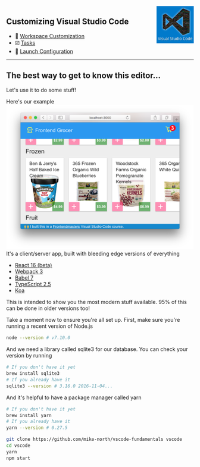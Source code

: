 <img align='right' height=100 src='../../public/vscode.jpg'>

## Customizing Visual Studio Code

* 🎨 [Workspace Customization](./workspace.md)
* ☑️ [Tasks](./tasks.md)
* 🚀 [Launch Configuration](./launch-configuration.md)

---

## The best way to get to know this editor...

 Let's use it to do some stuff!

 Here's our example ![Frontend Grocer](../../public/grocer.png)
 It's a client/server app, built with bleeding edge versions of everything
   - [React 16 (beta)](https://github.com/facebook/react/issues/10294)
   - [Webpack 3](https://webpack.js.org/)
   - [Babel 7](http://babeljs.io/)
   - [TypeScript 2.5](https://blogs.msdn.microsoft.com/typescript/2017/08/31/announcing-typescript-2-5/)
   - [Koa](http://koajs.com/)

 This is intended to show you the most modern stuff available. 95% of this can be done in older versions too!

 Take a moment now to ensure you're all set up.
   First, make sure you're running a recent version of Node.js
   ```sh
   node --version # v7.10.0
   ```
   And we need a library called sqlite3 for our database. You can check your version by running
   ```sh
   # If you don't have it yet
   brew install sqlite3
   # If you already have it
   sqlite3 --version # 3.16.0 2016-11-04...
   ```
   And it's helpful to have a package manager called yarn
   ```sh
   # If you don't have it yet
   brew install yarn
   # If you already have it
   yarn --version # 0.27.5
   ```
   ```sh
   git clone https://github.com/mike-north/vscode-fundamentals vscode
   cd vscode
   yarn
   npm start
   ```
